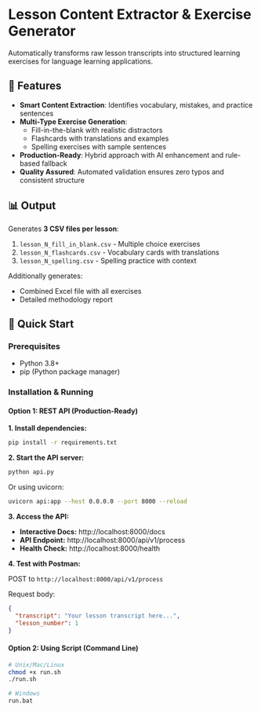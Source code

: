# Lesson Content Extractor & Exercise Generator

Automatically transforms raw lesson transcripts into structured learning exercises for language learning applications.

## 🎯 Features

- **Smart Content Extraction**: Identifies vocabulary, mistakes, and practice sentences
- **Multi-Type Exercise Generation**:
  - Fill-in-the-blank with realistic distractors
  - Flashcards with translations and examples
  - Spelling exercises with sample sentences
- **Production-Ready**: Hybrid approach with AI enhancement and rule-based fallback
- **Quality Assured**: Automated validation ensures zero typos and consistent structure

## 📊 Output

Generates **3 CSV files per lesson**:

1. `lesson_N_fill_in_blank.csv` - Multiple choice exercises
2. `lesson_N_flashcards.csv` - Vocabulary cards with translations
3. `lesson_N_spelling.csv` - Spelling practice with context

Additionally generates:

- Combined Excel file with all exercises
- Detailed methodology report

## 🚀 Quick Start

### Prerequisites

- Python 3.8+
- pip (Python package manager)

### Installation & Running

#### Option 1: REST API (Production-Ready)

**1. Install dependencies:**

```bash
pip install -r requirements.txt
```

**2. Start the API server:**

```bash
python api.py
```

Or using uvicorn:

```bash
uvicorn api:app --host 0.0.0.0 --port 8000 --reload
```

**3. Access the API:**

- **Interactive Docs:** http://localhost:8000/docs
- **API Endpoint:** http://localhost:8000/api/v1/process
- **Health Check:** http://localhost:8000/health

**4. Test with Postman:**

POST to `http://localhost:8000/api/v1/process`

Request body:

```json
{
  "transcript": "Your lesson transcript here...",
  "lesson_number": 1
}
```

#### Option 2: Using Script (Command Line)

```bash
# Unix/Mac/Linux
chmod +x run.sh
./run.sh

# Windows
run.bat
```
